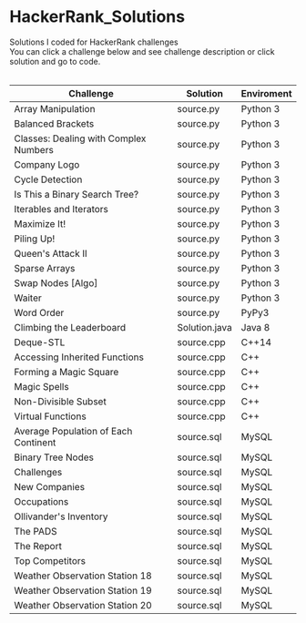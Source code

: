 # HackerRank_Solutions
Solutions I coded for HackerRank challenges <br>
You can click a challenge below and see challenge description or click solution and go to code.<br> <br>

| **Challenge**                         	| **Solution**  	| **Enviroment** 	|
|---------------------------------------	|---------------	|----------------	|
| Array Manipulation                    	| source.py     	| Python 3       	|
| Balanced Brackets                     	| source.py     	| Python 3       	|
| Classes: Dealing with Complex Numbers 	| source.py     	| Python 3       	|
| Company Logo                          	| source.py     	| Python 3       	|
| Cycle Detection                       	| source.py     	| Python 3       	|
| Is This a Binary Search Tree?         	| source.py     	| Python 3       	|
| Iterables and Iterators               	| source.py     	| Python 3       	|
| Maximize It!                          	| source.py     	| Python 3       	|
| Piling Up!                            	| source.py     	| Python 3       	|
| Queen's Attack II                     	| source.py     	| Python 3       	|
| Sparse Arrays                         	| source.py     	| Python 3       	|
| Swap Nodes [Algo]                     	| source.py     	| Python 3       	|
| Waiter                                	| source.py     	| Python 3       	|
| Word Order                            	| source.py     	| PyPy3          	|
| Climbing the Leaderboard              	| Solution.java 	| Java 8         	|
| Deque-STL                             	| source.cpp    	| C++14          	|
| Accessing Inherited Functions         	| source.cpp    	| C++            	|
| Forming a Magic Square                	| source.cpp    	| C++            	|
| Magic Spells                          	| source.cpp    	| C++            	|
| Non-Divisible Subset                  	| source.cpp    	| C++            	|
| Virtual Functions                     	| source.cpp    	| C++            	|
| Average Population of Each Continent  	| source.sql    	| MySQL          	|
| Binary Tree Nodes                     	| source.sql    	| MySQL          	|
| Challenges                            	| source.sql    	| MySQL          	|
| New Companies                         	| source.sql    	| MySQL          	|
| Occupations                           	| source.sql    	| MySQL          	|
| Ollivander's Inventory                	| source.sql    	| MySQL          	|
| The PADS                              	| source.sql    	| MySQL          	|
| The Report                            	| source.sql    	| MySQL          	|
| Top Competitors                       	| source.sql    	| MySQL          	|
| Weather Observation Station 18        	| source.sql    	| MySQL          	|
| Weather Observation Station 19        	| source.sql    	| MySQL          	|
| Weather Observation Station 20        	| source.sql    	| MySQL          	|
